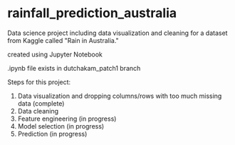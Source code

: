 # rainfall_prediction_australia
Data science project including data visualization and cleaning for a dataset from Kaggle called "Rain in Australia."

created using Jupyter Notebook

.ipynb file exists in dutchakam_patch1 branch

Steps for this project:
  1. Data visualization and dropping columns/rows with too much missing data (complete)
  2. Data cleaning
  3. Feature engineering (in progress)
  4. Model selection (in progress)
  5. Prediction (in progress)

